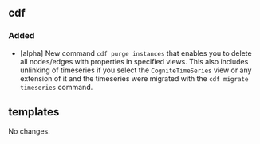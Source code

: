## cdf 

### Added

- [alpha] New command `cdf purge instances` that enables you to delete
all nodes/edges with properties in specified views. This also includes
unlinking of timeseries if you select the `CogniteTimeSeries` view or
any extension of it and the timeseries were migrated with the `cdf
migrate timeseries` command.

## templates

No changes.